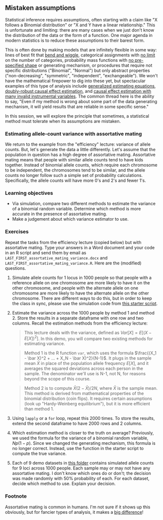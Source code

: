 ## Mistaken assumptions

Statistical inference requires assumptions, often starting with a claim like "X follows a Binomial distribution" or "X and Y have a linear relationship." This is unfortunate and limiting: there are many cases when we just don't know the distribution of the data or the form of a function. One major agenda in modern statistics is to reduce these assumptions to their barest form. 

This is often done by making models that are infinitely flexible in some way: lines of best fit that [bend and wiggle](https://en.wikipedia.org/wiki/Kernel_regression), categorical assignments with [no limit](https://www.ncbi.nlm.nih.gov/labs/pmc/articles/PMC6583910/) on the number of categories, probability mass functions with [no pre-specified shape](https://en.wikipedia.org/wiki/Kernel_density_estimation) or generating mechanism, or procedures that require not specific distributions ("Binomial", "Normal") but only abstract properties ("non-decreasing", "symmetric", "independent", "exchangeable"). We won't have the mathematical firepower to dig into these yet, but spectacular examples of this type of analysis include [generalized estimating equations](https://en.wikipedia.org/wiki/Generalized_estimating_equation), [doubly-robust causal effect estimation](https://arxiv.org/abs/0804.2958), and [causal effect estimation with many invalid instrumental variables](https://arxiv.org/abs/1401.5755). The common thread here is the ability to say, "Even if my method is wrong about some part of the data generating mechanism, it will yield results that are reliable in some specific sense." 

In this session, we will explore the principle that sometimes, a statistical method must tolerate when its assumptions are mistaken. 

### Estimating allele-count variance with assortative mating

We return to the example from the "efficiency" lecture: variance of allele counts. But, let's generate the data a little differently. Let's assume that the population in question has a high degree of assortative mating. Assortative mating means that people with similar allele counts tend to have kids together. Instead of binomial allele counts, which require each chromosome to be independent, the chromosomes tend to be similar, and the allele counts no longer follow such a simple set of probability calculations. Specifically, the allele counts will have more 0's and 2's and fewer 1's. 

### Learning objectives

- Via simulation, compare two different methods to estimate the variance of a binomial random variable. Determine which method is more accurate in the presence of assortative mating.
- Make a judgement about which variance estimator to use.

### Exercises

Repeat the tasks from the efficiency lecture (copied below) but with assortative mating. Type your answers in a Word document and your code in an R script and send them by email as `LAST_FIRST_assortative_mating_variance.docx` and `LAST_FIRST_assortative_mating_variance.R`. Here are the (modified) questions. 

1. Simulate allele counts for 1 locus in 1000 people so that people with a reference allele on one chromosome are more likely to have it on the other chromosome, and people with the alternate allele on one chromosome are more likely to have the alternate allele on the other chromosome. There are different ways to do this, but in order to keep the class in sync, please use the simulation code from [this starter script](https://github.com/ekernf01/HEART_choosing_stat_methods/blob/main/course%20content/4_mistaken_assumptions/assortative_mating.R).
2. Estimate the variance across the 1000 people by method 1 and method 2. Store the results in a separate dataframe with one row and two columns. Recall the estimation methods from the efficiency lecture:
    > This lecture deals with the variance, defined as $Var[X] = E[(X - E[X])^2]$. In this demo, you will compare two existing methods for estimating variance.

    > Method 1 is the R function `var`, which uses the formula $\frac{(X_1 - \bar X)^2 + ... + X_N - \bar X)^2}{N-1}$. It plugs in the sample mean $\bar X$ in place of the population allele frequency $E[X]$, and it averages the squared deviations across each person in the sample. The denominator we'll use is N-1, not N, for reasons beyond the scope of this course. 

    > Method 2 is to compute $\bar X (2-\bar X)/2N$, where $\bar X$ is the sample mean. This method is derived from mathematical properties of the binomial distribution (coin flips). It requires certain assumptions (look up "Hardy-Weinberg equilibrium"), but it is more efficient than method 1.


3. Using `lapply` or a `for` loop, repeat this 2000 times. To store the results, extend the second dataframe to have 2000 rows and 2 columns.
4. Which estimation method is closer to the truth on average? Previously, we used the formula for the variance of a binomial random variable, $Np(1-p)$. Since we changed the generating mechanism, this formula is no longer correct. Instead, use the function in the starter script to compute the true variance. 
5. Each of 9 demo datasets in [this folder](https://github.com/ekernf01/HEART_choosing_stat_methods/blob/main/course%20content/4_mistaken_assumptions/demo_data) contains simulated allele counts for 9 loci across 1000 people. Each sample may or may not have any assortative mating. I don't know which ones do or don't; the decision was made randomly with 50% probability of each. For each dataset, decide which method to use. Explain your decision.

### Footnote

Assortative mating is common in humans. I'm not sure if it shows up this obviously, but for fancier types of analysis, it makes a [big difference](https://www.biorxiv.org/content/10.1101/2022.03.21.485215v1)!